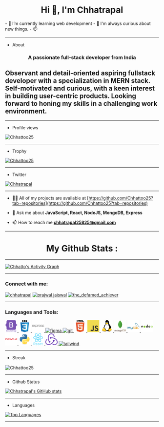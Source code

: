 <h1 align="center">Hi 👋, I'm Chhatrapal</h1>
<!-- - 👀 I’m interested in ... -->
- 🌱 I’m currently learning web development
- 💞️ I'm always curious about new things.
- 📫 

___
- About


<h3 align="center">A passionate full-stack developer from India</h3>
<h2>Observant and detail-oriented aspiring fullstack developer with a specialization in MERN
stack. Self-motivated and curious, with a keen
interest in building user-centric products.
Looking forward to honing my skills in a
challenging work environment.</h2>

___
- Profile views
<p align="left"> <img src="https://komarev.com/ghpvc/?username=Chhattoo25&label=Profile%20views&color=0e75b6&style=flat" alt="Chhattoo25" /> </p>

___

- Trophy
<p align="left"> <a href="https://github.com/ryo-ma/github-profile-trophy"><img src="https://github-profile-trophy.vercel.app/?username=Chhattoo25" alt="Chhattoo25" /></a> </p>



___
- Twitter
<p align="left"> <a href="https://twitter.com/ChhatrapalAhir3" target="blank"><img src="https://img.shields.io/twitter/follow/ChhatrapalAhir3?logo=twitter&style=for-the-badge" alt="Chhatrapal" /></a> </p>


___
- 👨‍💻 All of my projects are available at [https://github.com/Chhattoo25?tab=repositories](https://github.com/Chhattoo25?tab=repositories)

- 💬 Ask me about **JavaScript, React, NodeJS, MongoDB, Express**

- 📫 How to reach me **chhatrapal25825@gmail.com**


<!---
Chhattoo25/Chhattoo25 is a ✨ special ✨ repository because its `README.md` (this file) appears on your GitHub profile.
You can click the Preview link to take a look at your changes.
--->

___

<h1 align="center">My Github Stats : </h1>

___
<a href="https://github.com/Chhattoo25-cmd/github-readme-activity-graph"><img alt="Chhatto's Activity Graph" src="https://activity-graph.herokuapp.com/graph?username=Chhattoo25&bg_color=0D1117&color=5BCDEC&line=5BCDEC&point=FFFFFF&hide_border=true" /></a>



 
 ___
 
<h3 align="left">Connect with me:</h3>
<p align="left">
<a href="https://twitter.com/ChhatrapalAhir3" target="blank"><img align="center" src="https://raw.githubusercontent.com/rahuldkjain/github-profile-readme-generator/master/src/images/icons/Social/twitter.svg" alt="chhatrapal" height="30" width="40" /></a>
<a href="https://www.linkedin.com/in/chhatrapal-ahirwar-12b9aa217" target="blank"><img align="center" src="https://raw.githubusercontent.com/rahuldkjain/github-profile-readme-generator/master/src/images/icons/Social/linked-in-alt.svg" alt="prajwal jaiswal" height="30" width="40" /></a>
<a href="https://instagram.com/chhattoo2523" target="blank"><img align="center" src="https://raw.githubusercontent.com/rahuldkjain/github-profile-readme-generator/master/src/images/icons/Social/instagram.svg" alt="the_defamed_achiever" height="30" width="40" /></a>
</p>

___

<h3 align="left">Languages and Tools:</h3>

<p align="left">   </a> <a href="https://getbootstrap.com" target="_blank" rel="noreferrer"> <img src="https://raw.githubusercontent.com/devicons/devicon/master/icons/bootstrap/bootstrap-plain-wordmark.svg" alt="bootstrap" width="40" height="40"/> </a> <a href="https://www.w3schools.com/css/" target="_blank" rel="noreferrer"> <img src="https://raw.githubusercontent.com/devicons/devicon/master/icons/css3/css3-original-wordmark.svg" alt="css3" width="40" height="40"/> </a> <a href="https://expressjs.com" target="_blank" rel="noreferrer"> <img src="https://raw.githubusercontent.com/devicons/devicon/master/icons/express/express-original-wordmark.svg" alt="express" width="40" height="40"/> </a> <a href="https://www.figma.com/" target="_blank" rel="noreferrer"> <img src="https://www.vectorlogo.zone/logos/figma/figma-icon.svg" alt="figma" width="40" height="40"/> </a> <a href="https://git-scm.com/" target="_blank" rel="noreferrer"> <img src="https://www.vectorlogo.zone/logos/git-scm/git-scm-icon.svg" alt="git" width="40" height="40"/> </a> <a href="https://www.w3.org/html/" target="_blank" rel="noreferrer"> <img src="https://raw.githubusercontent.com/devicons/devicon/master/icons/html5/html5-original-wordmark.svg" alt="html5" width="40" height="40"/> </a> <a href="https://developer.mozilla.org/en-US/docs/Web/JavaScript" target="_blank" rel="noreferrer"> <img src="https://raw.githubusercontent.com/devicons/devicon/master/icons/javascript/javascript-original.svg" alt="javascript" width="40" height="40"/> </a> <a href="https://www.linux.org/" target="_blank" rel="noreferrer"> <img src="https://raw.githubusercontent.com/devicons/devicon/master/icons/linux/linux-original.svg" alt="linux" width="40" height="40"/> </a> <a href="https://www.mongodb.com/" target="_blank" rel="noreferrer"> <img src="https://raw.githubusercontent.com/devicons/devicon/master/icons/mongodb/mongodb-original-wordmark.svg" alt="mongodb" width="40" height="40"/> </a> <a href="https://www.mysql.com/" target="_blank" rel="noreferrer"> <img src="https://raw.githubusercontent.com/devicons/devicon/master/icons/mysql/mysql-original-wordmark.svg" alt="mysql" width="40" height="40"/> </a> <a href="https://nodejs.org" target="_blank" rel="noreferrer"> <img src="https://raw.githubusercontent.com/devicons/devicon/master/icons/nodejs/nodejs-original-wordmark.svg" alt="nodejs" width="40" height="40"/> </a> <a href="https://www.oracle.com/" target="_blank" rel="noreferrer"> <img src="https://raw.githubusercontent.com/devicons/devicon/master/icons/oracle/oracle-original.svg" alt="oracle" width="40" height="40"/> </a> <a href="https://www.python.org" target="_blank" rel="noreferrer"> <img src="https://raw.githubusercontent.com/devicons/devicon/master/icons/python/python-original.svg" alt="python" width="40" height="40"/> </a> <a href="https://reactjs.org/" target="_blank" rel="noreferrer"> <img src="https://raw.githubusercontent.com/devicons/devicon/master/icons/react/react-original-wordmark.svg" alt="react" width="40" height="40"/> </a> <a href="https://redux.js.org" target="_blank" rel="noreferrer"> <img src="https://raw.githubusercontent.com/devicons/devicon/master/icons/redux/redux-original.svg" alt="redux" width="40" height="40"/> </a> <a href="https://tailwindcss.com/" target="_blank" rel="noreferrer"> <img src="https://www.vectorlogo.zone/logos/tailwindcss/tailwindcss-icon.svg" alt="tailwind" width="40" height="40"/> </a> </p>



___
- Streak
<p><img align="center" src="https://github-readme-streak-stats.herokuapp.com/?user=Chhattoo25&" alt="Chhattoo25" /></p>


___
- Github Status


[![Chhatrapal's GitHub stats](https://github-readme-stats.vercel.app/api?username=Chhattoo25&theme=gruvbox&show_icons=true&locale=en&layout=compact)](https://github.com/Chhattoo25/github-readme-stats)
***


- Languages 

[![Top Languages](https://github-readme-stats.vercel.app/api/top-langs/?username=Chhattoo25&langs_count=8&layout=compact&theme=gruvbox)](https://github.com/Chhattoo25/github-readme-stats)


___
